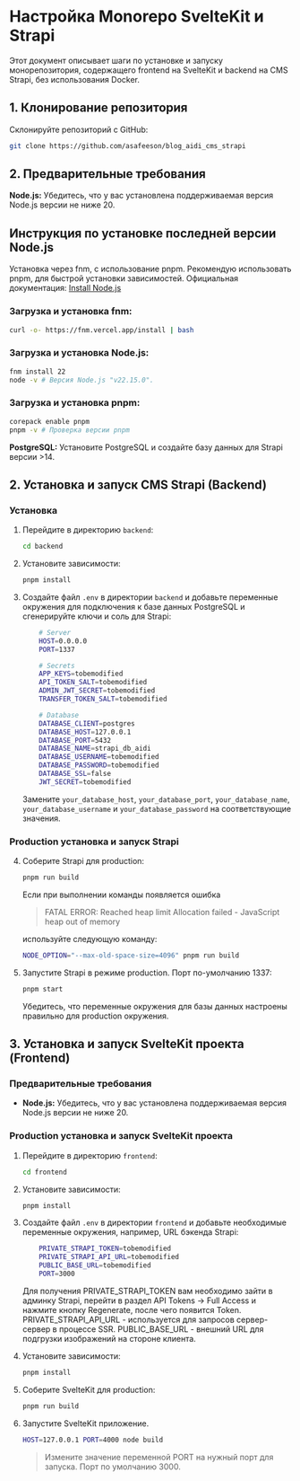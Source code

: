 # Настройка Monorepo SvelteKit и Strapi

Этот документ описывает шаги по установке и запуску монорепозитория, содержащего frontend на SvelteKit и backend на CMS Strapi, без использования Docker.

## 1. Клонирование репозитория

Склонируйте репозиторий с GitHub:

```bash
git clone https://github.com/asafeeson/blog_aidi_cms_strapi
```

## 2. Предварительные требования

**Node.js:** Убедитесь, что у вас установлена поддерживаемая версия Node.js версии не ниже 20.

## Инструкция по установке последней версии Node.js

Установка через fnm, с использование pnpm. Рекомендую использовать pnpm, для быстрой установки зависимостей. Официальная документация: [Install Node.js](https://nodejs.org/en/download)

### Загрузка и установка fnm:

```bash
curl -o- https://fnm.vercel.app/install | bash
```

### Загрузка и установка Node.js:

```bash
fnm install 22
node -v # Версия Node.js "v22.15.0". 
```

### Загрузка и установка pnpm:

```bash
corepack enable pnpm
pnpm -v # Проверка версии pnpm
```

**PostgreSQL:** Установите PostgreSQL и создайте базу данных для Strapi версии >14.


## 2. Установка и запуск CMS Strapi (Backend)

### Установка

1.  Перейдите в директорию `backend`:

    ```bash
    cd backend
    ```

2.  Установите зависимости:

    ```bash
    pnpm install
    ```

3.  Создайте файл `.env` в директории `backend` и добавьте переменные окружения для подключения к базе данных PostgreSQL и сгенерируйте ключи и соль для Strapi:

    ```bash
        # Server
        HOST=0.0.0.0
        PORT=1337

        # Secrets
        APP_KEYS=tobemodified
        API_TOKEN_SALT=tobemodified
        ADMIN_JWT_SECRET=tobemodified
        TRANSFER_TOKEN_SALT=tobemodified

        # Database
        DATABASE_CLIENT=postgres
        DATABASE_HOST=127.0.0.1
        DATABASE_PORT=5432
        DATABASE_NAME=strapi_db_aidi
        DATABASE_USERNAME=tobemodified
        DATABASE_PASSWORD=tobemodified
        DATABASE_SSL=false
        JWT_SECRET=tobemodified

    ```

    Замените `your_database_host`, `your_database_port`, `your_database_name`, `your_database_username` и `your_database_password` на соответствующие значения.

### Production установка и запуск Strapi

4.  Соберите Strapi для production:

    ```bash
    pnpm run build
    ```

    Если при выполнении команды появляется ошибка 
    > FATAL ERROR: Reached heap limit Allocation failed - JavaScript heap out of memory
    
    используйте следующую команду:
    ```bash
    NODE_OPTION="--max-old-space-size=4096" pnpm run build
    ```

5.  Запустите Strapi в режиме production. Порт по-умолчанию 1337:

    ```bash
    pnpm start
    ```

    Убедитесь, что переменные окружения для базы данных настроены правильно для production окружения.

## 3. Установка и запуск SvelteKit проекта (Frontend)

### Предварительные требования

- **Node.js:** Убедитесь, что у вас установлена поддерживаемая версия Node.js версии не ниже 20.

### Production установка и запуск SvelteKit проекта

1.  Перейдите в директорию `frontend`:

    ```bash
    cd frontend
    ```

2.  Установите зависимости:

    ```bash
    pnpm install
    ```

3.  Создайте файл `.env` в директории `frontend` и добавьте необходимые переменные окружения, например, URL бэкенда Strapi:

    ```bash
        PRIVATE_STRAPI_TOKEN=tobemodified
        PRIVATE_STRAPI_API_URL=tobemodified
        PUBLIC_BASE_URL=tobemodified
        PORT=3000
    ```

    Для получения PRIVATE_STRAPI_TOKEN вам необходимо зайти в админку Strapi, перейти в раздел API Tokens -> Full Access и нажмите кнопку Regenerate, после чего появится Token.
    PRIVATE_STRAPI_API_URL - используется для запросов сервер-сервер в процессе SSR.
    PUBLIC_BASE_URL - внешний URL для подгрузки изображений на стороне клиента.

4.  Установите зависимости:

    ```bash
    pnpm install
    ```

5.  Соберите SvelteKit для production:

    ```bash
    pnpm run build
    ```

6.  Запустите SvelteKit приложение.
    ```bash
    HOST=127.0.0.1 PORT=4000 node build
    ```
    > Измените значение переменной PORT на нужный порт для запуска. Порт по умолчанию 3000.
